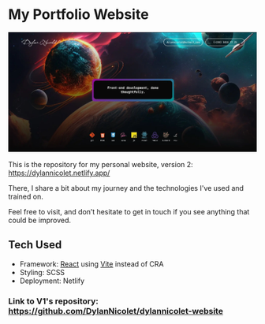 # My Portfolio Website
![Screenshot from my personal website](src/assets/images/ReadMe-screenshot.webp)

This is the repository for my personal website, version 2: https://dylannicolet.netlify.app/

There, I share a bit about my journey and the technologies I've used and trained on.

Feel free to visit, and don’t hesitate to get in touch if you see anything that could be improved.

## Tech Used

- Framework: [React](https://reactjs.org/) using [Vite](https://vite.dev/) instead of CRA
- Styling: SCSS
- Deployment: Netlify

### Link to V1's repository: https://github.com/DylanNicolet/dylannicolet-website